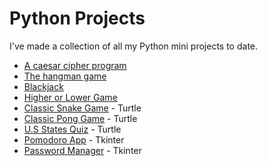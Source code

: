 # Python Projects
I've made a collection of all my Python mini projects to date. 

* [A caesar cipher program](https://repl.it/join/gqigvgls-msolguatelli)
* [The hangman game](https://repl.it/join/awkwcwmo-msolguatelli)
* [Blackjack](https://repl.it/join/vpcfvcht-msolguatelli)
* [Higher or Lower Game](https://repl.it/join/frhgolfx-msolguatelli)
* [Classic Snake Game](https://repl.it/join/xhmazpcb-msolguatelli) - Turtle 
* [Classic Pong Game](https://repl.it/join/zlmgicuy-msolguatelli) - Turtle 
* [U.S States Quiz](https://replit.com/join/yyhfzshl-msolguatelli) - Turtle 
* [Pomodoro App](https://replit.com/join/mekukqyn-msolguatelli) - Tkinter 
* [Password Manager](https://replit.com/join/aqlmwkqe-msolguatelli) - Tkinter
